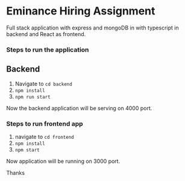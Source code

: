 # Eminance Hiring Assignment

Full stack application with express and mongoDB in with typescript in backend and React as frontend.

### Steps to run the application
## Backend 
1. Navigate to `cd backend`
2. `npm install`
3. `npm run start`

Now the backend application will be serving on 4000 port.

### Steps to run frontend app
1. navigate to `cd frontend`
2. `npm install`
3. `npm start`

Now application will be running on 3000 port.


Thanks 
